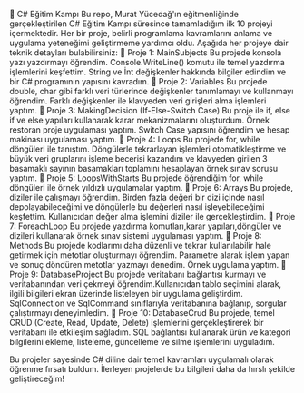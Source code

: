 🚀 C# Eğitim Kampı
Bu repo, Murat Yücedağ'ın eğitmenliğinde gerçekleştirilen C# Eğitim Kampı süresince tamamladığım ilk 10 projeyi içermektedir. Her bir proje, belirli programlama kavramlarını anlama ve uygulama yeteneğimi geliştirmeme yardımcı oldu. Aşağıda her projeye dair teknik detayları bulabilirsiniz:
🎉 Proje 1: MainSubjects
Bu projede konsola yazı yazdırmayı öğrendim. Console.WriteLine() komutu ile temel yazdırma işlemlerini keşfettim. String ve İnt değişkenler hakkında bilgiler edindim ve bir C# programının yapısını kavradım.
🎉 Proje 2: Variables
Bu projede double, char gibi farklı veri türlerinde değişkenler tanımlamayı ve kullanmayı öğrendim. Farklı değişkenler ile klavyeden veri girişleri alma işlemleri yaptım.
🎉 Proje 3: MakingDecision (If-Else-Switch Case)
Bu proje ile if, else if ve else yapıları kullanarak karar mekanizmalarını oluşturdum. Örnek restoran proje uygulaması yaptım. Switch Case yapısını öğrendim ve hesap makinası uygulaması yaptım.
🎉 Proje 4: Loops
Bu projede for, while döngüleri ile tanıştım. Döngülerle tekrarlayan işlemleri otomatikleştirme ve büyük veri gruplarını işleme becerisi kazandım ve klavyeden girilen 3 basamaklı sayının basamakları toplamını hesaplayan örnek sınav sorusu yaptım.
🎉 Proje 5: LoopsWithStarts
Bu projede öğrendiğim for, while döngüleri ile örnek yıldızlı uygulamalar yaptım.
🎉 Proje 6: Arrays
Bu projede, diziler ile çalışmayı öğrendim. Birden fazla değeri bir dizi içinde nasıl depolayabileceğimi ve döngülerle bu değerleri nasıl işleyebileceğimi keşfettim. Kullanıcıdan değer alma işlemini diziler ile gerçekleştirdim.
🎉 Proje 7: ForeachLoop
Bu projede yazdırma komutları,karar yapıları,döngüler ve dizileri kullanarak örnek sınav sistemi uygulaması yaptım.
🎉 Proje 8: Methods
Bu projede kodlarımı daha düzenli ve tekrar kullanılabilir hale getirmek için metotlar oluşturmayı öğrendim. Parametre alarak işlem yapan ve sonuç döndüren metotlar yazmayı denedim. Örnek uygulama yaptım.
🎉 Proje 9: DatabaseProject
Bu projede veritabanı bağlantısı kurmayı ve veritabanından veri çekmeyi öğrendim.Kullanıcıdan tablo seçimini alarak, ilgili bilgileri ekran üzerinde listeleyen bir uygulama geliştirdim. SqlConnection ve SqlCommand sınıflarıyla veritabanına bağlanıp, sorgular çalıştırmayı deneyimledim.
🎉 Proje 10: DatabaseCrud
Bu projede, temel CRUD (Create, Read, Update, Delete) işlemlerini gerçekleştirerek bir veritabanı ile etkileşim sağladım. SQL bağlantısı kullanarak ürün ve kategori bilgilerini ekleme, listeleme, güncelleme ve silme işlemlerini uyguladım. 

Bu projeler sayesinde C# diline dair temel kavramları uygulamalı olarak öğrenme fırsatı buldum. İlerleyen projelerde bu bilgileri daha da hırslı şekilde geliştireceğim!

